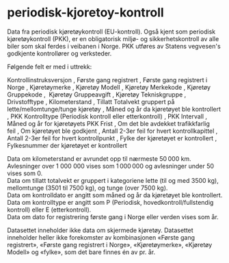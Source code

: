 # periodisk-kjoretoy-kontroll
Data fra periodisk kjøretøykontroll (EU-kontroll). Også kjent som periodisk kjøretøykontroll (PKK), er en obligatorisk miljø- og sikkerhetskontroll av alle biler som skal ferdes i veibanen i Norge. PKK utføres av Statens vegvesen's godkjente  kontrollører og verksteder.

Følgende felt er med i uttrekk:

Kontrollinstruksversjon ,
Første gang registrert ,
Første gang registrert i Norge ,
Kjøretøymerke ,
Kjøretøy Modell ,
Kjøretøy Merkekode ,
Kjøretøy Gruppekode , 
Kjøretøy Gruppeavgift ,
Kjøretøy Tekniskgruppe ,
Drivstofftype ,
Kilometerstand ,
Tillatt Totalvekt gruppert på lette/mellomtunge/tunge kjøretøy ,
Måned og år da kjøretøyet ble kontrollert ,
PKK Kontrolltype (Periodisk kontroll eller etterkontroll) ,
PKK Intervall ,
Måned og år for kjøretøyets PKK Frist ,
Om det ble avdekket trafikkfarlig feil ,
Om kjøretøyet ble godkjent ,
Antall 2-3er feil for hvert kontrollkapittel ,
Antall 2-3er feil for hvert kontrollpunkt ,
Fylke der kjøretøyet er kontrollert ,
Fylkesnummer der kjøretøyet er kontrollert

Data om kilometerstand er avrundet opp til nærmeste 50 000 km. Avlesninger over 1 000 000 vises som 1 000 000 og avlesninger under 50 vises som 0.  
Data om tillatt totalvekt er gruppert i kategoriene lette (til og med 3500 kg), mellomtunge (3501 til 7500 kg), og tunge (over 7500 kg).  
Data om kontrolldato er angitt som måned og år da kjøretøyet ble kontrollert. Data om kontrolltype er angitt som P (Periodisk, hovedkontroll/fullstendig kontroll) eller E (etterkontroll).  
Data om dato for registrering første gang i Norge eller verden vises som år. 

Datasettet inneholder ikke data om skjermede kjøretøy. Datasettet inneholder heller ikke forekomster av kombinasjonen «Første gang registrert», «Første gang registrert i Norge», «Kjøretøymerke», «Kjøretøy Modell» og «fylke», som det bare finnes én av pr. år. 
